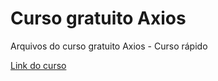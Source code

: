 # Curso gratuito Axios
Arquivos do curso gratuito Axios - Curso rápido

[Link do curso](https://www.youtube.com/playlist?list=PLcoYAcR89n-pbc60vYzVD1Fva5KaPmlGQ)
